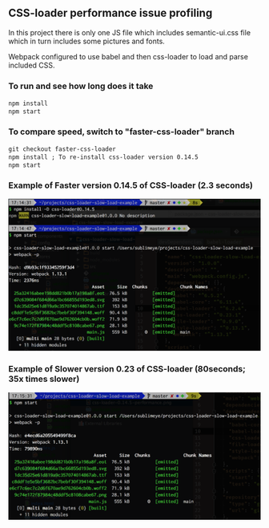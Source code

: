 ## CSS-loader performance issue profiling

In this project there is only one JS file which includes semantic-ui.css file which in turn
includes some pictures and fonts.

Webpack configured to use babel and then css-loader to load and parse included CSS.

### To run and see how long does it take

```
npm install
npm start
```

### To compare speed, switch to "faster-css-loader" branch

```
git checkout faster-css-loader
npm install ; To re-install css-loader version 0.14.5
npm start
```

### Example of Faster version 0.14.5 of CSS-loader (2.3 seconds)
![Faster Version 0.14.5](./css-loader-0.14.5-performance.png
"Version 0.14.5")

### Example of Slower version 0.23 of CSS-loader (80seconds; 35x times slower)
![Much slower 0.23](./css-loader-0.23-performance.png
"Version 0.23")
